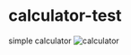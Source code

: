 # calculator-test
 
simple calculator
![calculator](https://github.com/Mbar1s/calculator-test/assets/108489416/b59b5df8-8ca7-4d3a-8f52-5eb546fde472)
